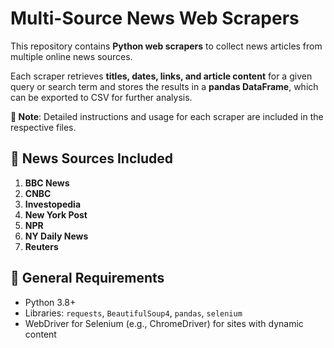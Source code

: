 # Multi-Source News Web Scrapers

This repository contains **Python web scrapers** to collect news articles from multiple online news sources.  

Each scraper retrieves **titles, dates, links, and article content** for a given query or search term and stores the results in a **pandas DataFrame**, which can be exported to CSV for further analysis.

**📝 Note**: Detailed instructions and usage for each scraper are included in the respective files.

## 📌 News Sources Included

1. **BBC News**
2. **CNBC**
3. **Investopedia**
4. **New York Post**
5. **NPR**
6. **NY Daily News**
7. **Reuters**

## 🔧 General Requirements

- Python 3.8+  
- Libraries: `requests`, `BeautifulSoup4`, `pandas`, `selenium`  
- WebDriver for Selenium (e.g., ChromeDriver) for sites with dynamic content  
